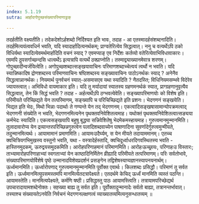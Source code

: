```yaml
---
index: 5.1.19
sutra: आर्हादगोपुच्छसंख्यापरिमाणाट्ठक्

---
```

 तदर्हतीति वक्ष्यतीति। तदेकदेशोऽर्हशब्दो निर्दिश्यत इति भावः, तदाह - आ एतस्मादर्हसंशब्दनादिति। तदर्हमित्ययंत्ववधिर्न भवति, यदि स्यादार्हादित्यनर्थकम्; प्राग्वतेरित्येव सिद्धत्वात्। ननु च वत्यर्थेऽपि ठको विधिर्यथा स्यादित्येवमर्थमार्हादिति वचनं स्याद् ? एवमप्याङ् एव निर्देशः कर्तव्यो वतेरित्येवाभिविधावाकारः। एवमपि ठुपसर्गाच्छन्दसि धात्वर्थेऽ इत्यत्रापि वत्यर्थे ठक्प्राप्नोति। तस्माद्व्याख्यानमेवात्र शरणम्। गोपुच्छादीन्वर्जयित्वेति। अगोपुच्छशब्दात्सङ्खयावाचिनः परिमाणशब्दाच्चेत्ययं त्वर्थो न भवति। यदि स्यान्निष्कादिष द्रोणशब्दस्य परिमाणवाचिनः षष्ठिशब्दस्य सङ्ख्यावाचिनः पाठोऽनर्थकः स्याद् ? अनेनैव सिद्धत्वान्नानर्थकः। नियमार्थ पुनर्वचनं स्यात्-असमासएव यथा स्यादिति ? नैतदस्ति; विधिनियमसम्भवे विदेरेव ज्यायस्त्वात्। अभिविधो वायमाकार इति। यदि तु मर्यादायां स्यातस्य ग्रहणमनर्थकं स्यात्, प्राग्ग्रहणानुवृत्यैव सिद्धत्वात्, तेन किं सिद्धं भवति ? तदाह - अर्हत्यर्थेऽपि ठग्भवत्येवेति। सङ्ख्यापरिमाणयोः को विशेष इति। परिमीयते परिच्छिद्यते येन तत्परिमाणम्, सङ्ख्यापि च परिचिच्छिद्यते इति प्रशनः। भेदगणनं सङ्खयेति। भिद्यत इति भेदः, मिथो भिन्नाः पदार्थाः ते गण्यन्ते येन तद् भेदगणनम्। एकत्वादिसङ्खषासामान्योपक्रमत्वाद् भेदगणनी संख्येति न भवति, भेदगणनमित्यनेन पृथक्तवनिवेशितत्वमाह। यथोक्तं पृथक्तवनिवेशितत्वात्सङ्यया कर्मभेदः स्यादिति। एकत्वसङ्खयापि बहुषु बुद्ध्या सन्निवेशितेषु भेदमेकमस्हायमाह। गुरुत्वमानमुन्मानमिति। तुलादावारोप्य येन द्रव्यान्तरपरिच्छिन्नगुरुत्वेन पलादिशब्दवाच्येन पाषाणादिना सुवर्णादेर्गुरुत्वमुन्मीयते, तदुन्मानमित्यर्थः। आयामामानं प्रमाणमिति। आयामःउदैर्घ्यम्, स येन मीयते तदायाममानम्। एतच्च क्वचित्रियगभिमुखस्य वस्तुनो भवति, यथा - वस्त्रादेर्हस्तादि, क्वचिदूर्ध्वाधरदिगवस्थितस्य भवति - हास्तिनमुदकम्, ऊरुद्वयसमुदकमिति। आरोहपरिणाहमानं परिमाणमिति। आरोहःऊच्छ्रायः, परिणाहःउ विस्तारः; ताभ्यामारोहपरिणाहाभ्यां स्वगताभ्यां येन काष्ठादिनिर्मितेन व्रीह्यादि परिमीयते तत्परिमाणम्। परिः सर्वतोभावे, संख्यापरिमाणयोर्विशेषे पृष्ठे उन्मानादविशेवप्रदर्शनं प्रसङ्गेन तद्विशेषस्याप्यज्ञानस्यापनयनार्थम्। ऊर्ध्वमानमिति। ऊर्ध्वारोपणाद् गुरुत्वमानमुन्मानमिति पूर्वोक्त एवार्थः। किलशब्दः प्रसिद्धौ। परिमाणं तु सर्वत इति। ऊर्ध्वमानमित्युपसमस्तमपि मानमित्येतदत्रापेक्ष्यते। एतदर्थमे केचिद् ऊर्ध्वं मानमिति व्यस्तं पठन्ति। आयामस्तेति। मानमित्यपेक्ष्यते, कर्मणि षष्ठी। प्रसिद्धस्तु पाठः आयामस्त्विति। तत्रायामपरिच्छेद्यर्थ उपचारादायामशब्देनोक्तः। सह्ख्या बाह्य तु सर्वत इति। पूर्वोक्तादुन्मानादेः सर्वतो बाह्या, तत्रानन्तर्भावात्। तस्याश्च संख्यायतेऽनयेति निर्वचनं भेदगणनलक्षणत्वं व्याख्यातव्यमित्यनुसन्धातव्यम् ॥